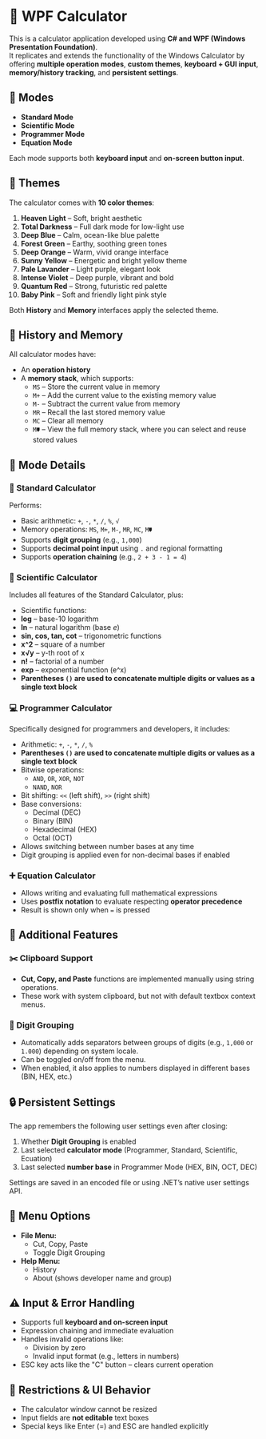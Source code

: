 # 🧮 WPF Calculator

This is a calculator application developed using **C# and WPF (Windows Presentation Foundation)**.  
It replicates and extends the functionality of the Windows Calculator by offering **multiple operation modes**, **custom themes**, **keyboard + GUI input**, **memory/history tracking**, and **persistent settings**.

## 🧠 Modes

- **Standard Mode**
- **Scientific Mode**
- **Programmer Mode**
- **Equation Mode**

Each mode supports both **keyboard input** and **on-screen button input**.

## 🎨 Themes

The calculator comes with **10 color themes**:

1. **Heaven Light** – Soft, bright aesthetic
2. **Total Darkness** – Full dark mode for low-light use
3. **Deep Blue** – Calm, ocean-like blue palette
4. **Forest Green** – Earthy, soothing green tones
5. **Deep Orange** – Warm, vivid orange interface
6. **Sunny Yellow** – Energetic and bright yellow theme
7. **Pale Lavander** – Light purple, elegant look
8. **Intense Violet** – Deep purple, vibrant and bold
9. **Quantum Red** – Strong, futuristic red palette
10. **Baby Pink** – Soft and friendly light pink style

Both **History** and **Memory** interfaces apply the selected theme.

## 🧾 History and Memory

All calculator modes have:

- An **operation history**
- A **memory stack**, which supports:
  - `MS` – Store the current value in memory
  - `M+` – Add the current value to the existing memory value
  - `M-` – Subtract the current value from memory
  - `MR` – Recall the last stored memory value
  - `MC` – Clear all memory
  - `M🠷` – View the full memory stack, where you can select and reuse stored values

## 🧮 Mode Details

### 🔹 Standard Calculator
Performs:
- Basic arithmetic: `+`, `-`, `*`, `/`, `%`, `√`
- Memory operations: `MS`, `M+`, `M-`, `MR`, `MC`, `M🠷`
- Supports **digit grouping** (e.g., `1,000`)
- Supports **decimal point input** using `.` and regional formatting
- Supports **operation chaining** (e.g., `2 + 3 - 1 = 4`)

### 🔬 Scientific Calculator
Includes all features of the Standard Calculator, plus:
- Scientific functions:
- **log** – base-10 logarithm
- **ln** – natural logarithm (base *e*)
- **sin, cos, tan, cot** – trigonometric functions
- **x^2** – square of a number
- **x√y** – y-th root of x
- **n!** – factorial of a number
- **exp** – exponential function (e^x)
- **Parentheses `()` are used to concatenate multiple digits or values as a single text block**  

### 💻 Programmer Calculator
Specifically designed for programmers and developers, it includes:
- Arithmetic: `+`, `-`, `*`, `/`, `%`
- **Parentheses `()` are used to concatenate multiple digits or values as a single text block**  
- Bitwise operations:
  - `AND`, `OR`, `XOR`, `NOT`
  - `NAND`, `NOR`
- Bit shifting: `<<` (left shift), `>>` (right shift)
- Base conversions:
  - Decimal (DEC)
  - Binary (BIN)
  - Hexadecimal (HEX)
  - Octal (OCT)
- Allows switching between number bases at any time
- Digit grouping is applied even for non-decimal bases if enabled

### ➕ Equation Calculator
- Allows writing and evaluating full mathematical expressions
- Uses **postfix notation** to evaluate respecting **operator precedence**
- Result is shown only when `=` is pressed

## 🧰 Additional Features

### ✂️ Clipboard Support
- **Cut, Copy, and Paste** functions are implemented manually using string operations.
- These work with system clipboard, but not with default textbox context menus.
  
### 🧮 Digit Grouping
- Automatically adds separators between groups of digits (e.g., `1,000` or `1.000`) depending on system locale.
- Can be toggled on/off from the menu.
- When enabled, it also applies to numbers displayed in different bases (BIN, HEX, etc.)

## 🔒 Persistent Settings

The app remembers the following user settings even after closing:
1. Whether **Digit Grouping** is enabled
2. Last selected **calculator mode** (Programmer, Standard, Scientific, Ecuation)
3. Last selected **number base** in Programmer Mode (HEX, BIN, OCT, DEC)

Settings are saved in an encoded file or using .NET’s native user settings API.

## 🧰 Menu Options

- **File Menu:**
  - Cut, Copy, Paste
  - Toggle Digit Grouping
- **Help Menu:**
  - History
  - About (shows developer name and group)

## ⚠️ Input & Error Handling

- Supports full **keyboard and on-screen input**
- Expression chaining and immediate evaluation
- Handles invalid operations like:
  - Division by zero
  - Invalid input format (e.g., letters in numbers)
- ESC key acts like the "C" button – clears current operation

## 🚫 Restrictions & UI Behavior

- The calculator window cannot be resized
- Input fields are **not editable** text boxes
- Special keys like Enter (=) and ESC are handled explicitly
